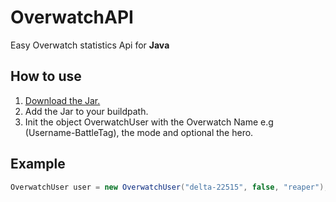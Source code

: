 # OverwatchAPI
Easy Overwatch statistics Api for **Java**

## How to use ##
1. [Download the Jar.](https://github.com/Gaareth/OverwatchAPI/blob/master/OverwatchAPI.jar?raw=true)
2. Add the Jar to your buildpath.
3. Init the object OverwatchUser with the Overwatch Name e.g (Username-BattleTag), the mode and optional the hero.

## Example ##
``` java
OverwatchUser user = new OverwatchUser("delta-22515", false, "reaper");
```
